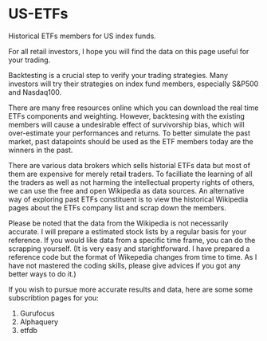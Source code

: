 # US-ETFs
Historical ETFs members for US index funds.

For all retail investors, I hope you will find the data on this page useful for your trading.

Backtesting is a crucial step to verify your trading strategies. Many investors will try their strategies on index fund members, especially S&P500 and Nasdaq100.

There are many free resources online which you can download the real time ETFs components and weighting. 
However, backtesing with the existing members will cause a undesirable effect of survivorship bias, which will over-estimate your performances and returns.
To better simulate the past market,  past datapoints should be used as the ETF members today are the winners in the past. 

There are various data brokers which sells historial ETFs data but most of them are expensive for merely retail traders. To facilliate the learning of all the traders as well as not harming the intellectual property rights of others, we can use the free and open Wikipedia as data sources.
An alternative way of exploring past ETFs constituent is to view the historical Wikipedia pages about the ETFs company list and scrap down the members.

Please be noted that the data from the Wikipedia is not necessarily accurate. I will prepare a estimated stock lists by a regular basis for your reference. If you would like data from a specific time frame, you can do the scrapping yourself. (It is very easy and starightforward. I have prepared a reference code but the format of Wikepedia changes from time to time. As I have not mastered the coding skills, please give advices if you got any better ways to do it.)

If you wish to pursue more accurate results and data, here are some some subscribtion pages for you:
1. Gurufocus 
2. Alphaquery
3. etfdb
